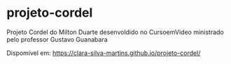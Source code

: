 # projeto-cordel
Projeto Cordel do Milton Duarte desenvoldido no CursoemVideo ministrado pelo professor Gustavo Guanabara

Dispomível em: https://clara-silva-martins.github.io/projeto-cordel/

